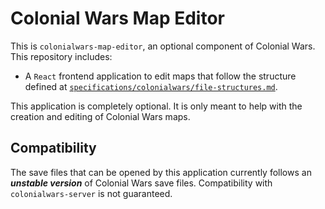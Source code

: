 # Colonial Wars Map Editor
This is ``colonialwars-map-editor``, an optional component of Colonial Wars.
This repository includes:
- A ``React`` frontend application to edit maps that follow the structure defined
at [``specifications/colonialwars/file-structures.md``](
  https://github.com/Take-Some-Bytes/specifications/blob/main/colonialwars/file-structures.md#map-save-file-structure
).

This application is completely optional. It is only meant to help with the creation and
editing of Colonial Wars maps.

## Compatibility
The save files that can be opened by this application currently follows an ***unstable version*** of
Colonial Wars save files. Compatibility with ``colonialwars-server`` is not guaranteed.

